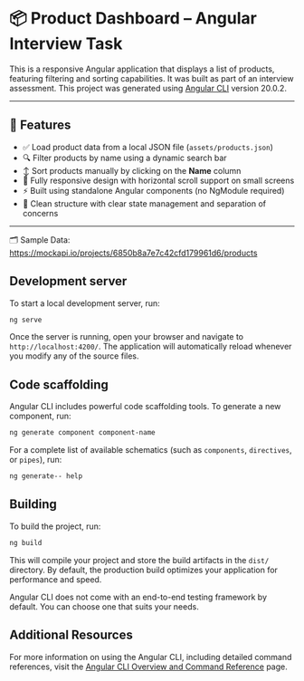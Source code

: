 


# 📦 Product Dashboard – Angular Interview Task

This is a responsive Angular application that displays a list of products, featuring filtering and sorting capabilities. It was built as part of an interview assessment.
This project was generated using [Angular CLI](https://github.com/angular/angular-cli) version 20.0.2.

---

## 🚀 Features

- ✅ Load product data from a local JSON file (`assets/products.json`)
- 🔍 Filter products by name using a dynamic search bar
- ↕️ Sort products manually by clicking on the **Name** column
- 📱 Fully responsive design with horizontal scroll support on small screens
- ⚡ Built using standalone Angular components (no NgModule required)
- 🧪 Clean structure with clear state management and separation of concerns

---

🗂 Sample Data:
https://mockapi.io/projects/6850b8a7e7c42cfd179961d6/products

## Development server

To start a local development server, run:

```bash
ng serve
```

Once the server is running, open your browser and navigate to `http://localhost:4200/`. The application will automatically reload whenever you modify any of the source files.

## Code scaffolding

Angular CLI includes powerful code scaffolding tools. To generate a new component, run:

```bash
ng generate component component-name
```

For a complete list of available schematics (such as `components`, `directives`, or `pipes`), run:

```bash
ng generate-- help
```

## Building

To build the project, run:

```bash
ng build
```

This will compile your project and store the build artifacts in the `dist/` directory. By default, the production build optimizes your application for performance and speed.



Angular CLI does not come with an end-to-end testing framework by default. You can choose one that suits your needs.

## Additional Resources

For more information on using the Angular CLI, including detailed command references, visit the [Angular CLI Overview and Command Reference](https://angular.dev/tools/cli) page.
